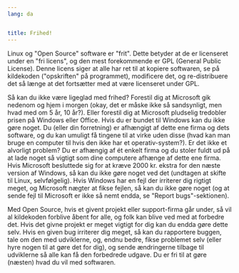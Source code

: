 ```yaml
---
lang: da


title: Frihed!
---
```


Linux og "Open Source" software er "frit". Dette betyder at de er licenseret under en "fri licens", og den mest forekommende er GPL (General Public License). Denne licens siger at alle har ret til at kopiere softwaren, se på kildekoden ("opskriften" på programmet), modificere det, og re-distribuere det så længe at det fortsætter med at være licenseret under GPL.

Så kan du ikke være ligeglad med frihed? Forestil dig at Microsoft gik nedenom og hjem i morgen (okay, det er måske ikke så sandsynligt, men hvad med om 5 år, 10 år?). Eller forestil dig at Microsoft pludselig tredobler prisen på Windows eller Office. Hvis du er bundet til Windows kan du ikke gøre noget. Du (eller din forretning) er afhængigt af dette ene firma og dets software, og du kan umuligt få tingene til at virke uden disse (hvad kan man bruge en computer til hvis den ikke har et operativ-system?). Er det ikke et alvorligt problem? Du er afhængig af ét enkelt firma og du stoler fuldt ud på at lade noget så vigtigt som dine computere afhænge af dette ene firma. Hvis Microsoft besluttede sig for at kræve 2000 kr. ekstra for den næste version af Windows, så kan du ikke gøre noget ved det (undtagen at skifte til Linux, selvfølgelig). Hvis Windows har en fejl der irriterer dig rigtigt meget, og Microsoft nægter at fikse fejlen, så kan du ikke gøre noget (og at sende fejl til Microsoft er ikke så nemt endda, se "Report bugs"-sektionen). 

Med Open Source, hvis et givent projekt eller support-firma går under, så vil al kildekoden forblive åbent for alle, og folk kan blive ved med at forbedre det. Hvis det givne projekt er meget vigtigt for dig kan du endda gøre dette selv. Hvis en given bug irriterer dig meget, så kan du rapportere buggen, tale om den med udviklerne, og, endnu bedre, fikse problemet selv (eller hyre nogen til at gøre det for dig), og sende ændringerne tilbage til udviklerne så alle kan få den forbedrede udgave. Du er fri til at gøre (næsten) hvad du vil med softwaren.




